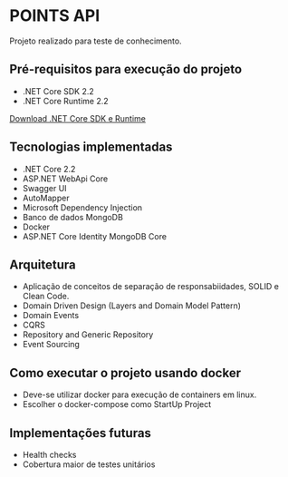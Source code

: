 POINTS API
=====================

Projeto realizado para teste de conhecimento.

## Pré-requisitos para execução do projeto
- .NET Core SDK 2.2
- .NET Core Runtime 2.2

[Download .NET Core SDK e Runtime](https://dotnet.microsoft.com/download)

## Tecnologias implementadas

- .NET Core 2.2
- ASP.NET WebApi Core
- Swagger UI
- AutoMapper
- Microsoft Dependency Injection
- Banco de dados MongoDB
- Docker
- ASP.NET Core Identity MongoDB Core

## Arquitetura

- Aplicação de conceitos de separação de responsabiidades, SOLID e Clean Code.
- Domain Driven Design (Layers and Domain Model Pattern)
- Domain Events
- CQRS
- Repository and Generic Repository
- Event Sourcing

## Como executar o projeto usando docker

- Deve-se utilizar docker para execução de containers em linux.
- Escolher o docker-compose como StartUp Project

## Implementações futuras
- Health checks
- Cobertura maior de testes unitários

